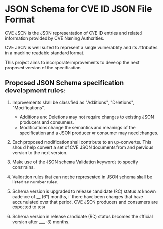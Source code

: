 # JSON Schema for CVE ID JSON File Format

CVE JSON is the JSON representation of CVE ID entries and related information provided by CVE Naming Authorities.

CVE JSON is well suited to represent a single vulnerability and its attributes in a machine readable standard format.

This project aims to incorporate improvements to develop the next proposed version of the specification.

## Proposed JSON Schema specification development rules:

1. Improvements shall be classified as "Additions", "Deletions", "Modifications".
	* Additions and Deletions may not require changes to existing JSON producers and consumers.
	* Modifications change the semantics and meanings of the specification and a JSON producer or consumer may need changes.

2. Each proposed modification shall contribute to an up-converter. This should help convert a set of CVE JSON documents from and previous version to the next version.

3. Make use of the JSON schema Validation keywords to specify constrains.

4. Validation rules that can not be represented in JSON schema shall be listed as number rules.

5. Schema version is upgraded to release candidate (RC) status at known cadence of __ (6?) months, if there have been changes that have accumulated over that period. CVE JSON producers and consumers are expected to test 

6. Schema version in release candidate (RC) status becomes the official version after ___ (3) months.
